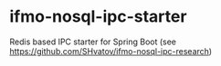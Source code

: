 # ifmo-nosql-ipc-starter
Redis based IPC starter for Spring Boot (see https://github.com/SHvatov/ifmo-nosql-ipc-research)
